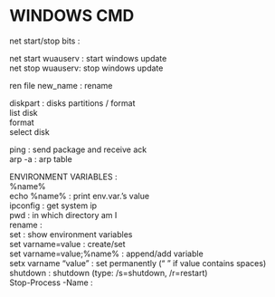 # WINDOWS CMD  
  
net start/stop bits :  
  
net start wuauserv : start windows update  
net stop wuauserv: stop windows update  
  
  
  
ren file new_name : rename  
  
  
diskpart : disks partitions / format  
list disk  
format  
select disk <number>  
  
ping <ip> : send package and receive ack  
arp -a : arp table  
  
ENVIRONMENT VARIABLES :  
%name%  
echo %name%	: print env.var.’s value  
ipconfig : get system ip  
pwd : in which directory am I  
rename <old-file> <new-file> :  
set 			: show environment variables  
set varname=value	: create/set  
set varname=value;%name% : append/add variable  
setx varname “value”	: set permanently (“ ” if value contains spaces)  
shutdown <type> : shutdown (type: /s=shutdown, /r=restart)  
Stop-Process -Name <process> :  

